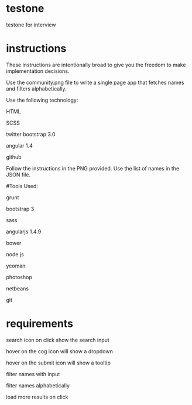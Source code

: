 # testone
testone for interview
# instructions

These instructions are intentionally broad to give you the freedom to make implementation decisions.

Use the community.png file to write a single page app that fetches names and filters alphabetically.

Use the following technology:

HTML

SCSS

twitter bootstrap 3.0

angular 1.4

github

Follow the instructions in the PNG provided. Use the list of names in the JSON file.

#Tools Used:

grunt

bootstrap 3

sass

angularjs 1.4.9

bower

node.js

yeoman

photoshop

netbeans

git


# requirements
search icon on click show the search input

hover on the cog icon will show a dropdown

hover on the submit icon will show a tooltip

filter names with input

filter names alphabetically

load more results on click






